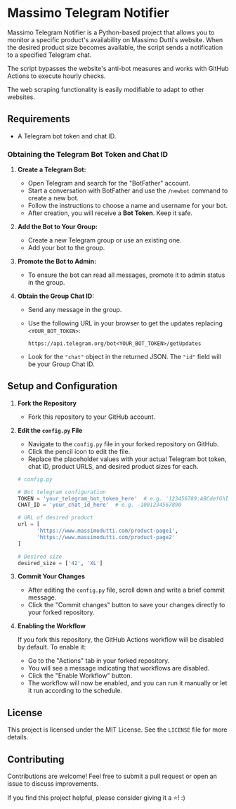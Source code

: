 # Massimo Telegram Notifier

Massimo Telegram Notifier is a Python-based project that allows you to monitor a specific product's availability on Massimo Dutti's website. When the desired product size becomes available, the script sends a notification to a specified Telegram chat.

The script bypasses the website's anti-bot measures and works with GitHub Actions to execute hourly checks.

The web scraping functionality is easily modifiable to adapt to other websites.

## Requirements

- A Telegram bot token and chat ID.

### Obtaining the Telegram Bot Token and Chat ID

1. **Create a Telegram Bot:**
   - Open Telegram and search for the "BotFather" account.
   - Start a conversation with BotFather and use the `/newbot` command to create a new bot.
   - Follow the instructions to choose a name and username for your bot.
   - After creation, you will receive a **Bot Token**. Keep it safe.

2. **Add the Bot to Your Group:**
   - Create a new Telegram group or use an existing one.
   - Add your bot to the group.

3. **Promote the Bot to Admin:**
   - To ensure the bot can read all messages, promote it to admin status in the group.

4. **Obtain the Group Chat ID:**
   - Send any message in the group.
   - Use the following URL in your browser to get the updates replacing `<YOUR_BOT_TOKEN>`:

     ```
     https://api.telegram.org/bot<YOUR_BOT_TOKEN>/getUpdates
     ```

   - Look for the `"chat"` object in the returned JSON. The `"id"` field will be your Group Chat ID.

## Setup and Configuration

1. **Fork the Repository**
   - Fork this repository to your GitHub account.

2. **Edit the `config.py` File**
   - Navigate to the `config.py` file in your forked repository on GitHub.
   - Click the pencil icon to edit the file.
   - Replace the placeholder values with your actual Telegram bot token, chat ID, product URLS, and desired product sizes for each.

    ```python
    # config.py

    # Bot telegram configuration
    TOKEN = 'your_telegram_bot_token_here'  # e.g. '123456789:ABCdefGhIJKlmnoPQRstuVWxYZ'
    CHAT_ID = 'your_chat_id_here'  # e.g. -1001234567890

    # URL of desired product
    url = [
          'https://www.massimodutti.com/product-page1',
          'https://www.massimodutti.com/product-page2'
    ]

    # Desired size
    desired_size = ['42', 'XL']
    ```

3. **Commit Your Changes**
   - After editing the `config.py` file, scroll down and write a brief commit message.
   - Click the "Commit changes" button to save your changes directly to your forked repository.

4. **Enabling the Workflow**

   If you fork this repository, the GitHub Actions workflow will be disabled by default. To enable it:

   - Go to the "Actions" tab in your forked repository.
   - You will see a message indicating that workflows are disabled.
   - Click the "Enable Workflow" button.
   - The workflow will now be enabled, and you can run it manually or let it run according to the schedule.

## License

This project is licensed under the MIT License. See the `LICENSE` file for more details.

## Contributing

Contributions are welcome! Feel free to submit a pull request or open an issue to discuss improvements.

If you find this project helpful, please consider giving it a ⭐! :)



